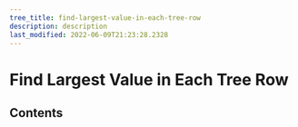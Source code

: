 ```yaml
---
tree_title: find-largest-value-in-each-tree-row
description: description
last_modified: 2022-06-09T21:23:28.2328
---
```


# Find Largest Value in Each Tree Row

## Contents
